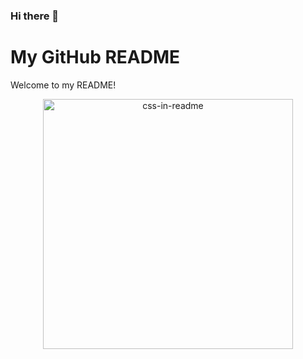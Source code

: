### Hi there 👋
# My GitHub README

Welcome to my README!

<div align="center">
    <img src="profile.svg" width="400" height="400" alt="css-in-readme">
</div>

